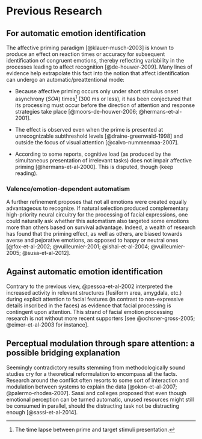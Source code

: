 # Previous Research

## For automatic emotion identification

The affective priming paradigm [@klauer-musch-2003] is known to produce
an effect on reaction times or accuracy for subsequent identification
of congruent emotions, thereby reflecting variability in the processes
leading to affect recognition [@de-houwer-2009]. Many lines of evidence
help extrapolate this fact into the notion that affect identification
can undergo an automatic/preattentional mode:

- Because affective priming occurs only under short stimulus onset
  asynchrony (_SOA_) times[^soa] (300 ms or less), it has been
  conjectured that its processing must occur before the direction of
  attention and response strategies take place [@moors-de-houwer-2006;
  @hermans-et-al-2001].

[^soa]: The time lapse between prime and target stimuli presentation.

- The effect is observed even when the prime is presented at
  unrecognizable subthreshold levels [@draine-greenwald-1998] and
  outside the focus of visual attention [@calvo-nummenmaa-2007].

- According to some reports, cognitive load (as produced by the
  simultaneous presentation of irrelevant tasks) does not impair
  affective priming [@hermans-et-al-2000]. This is disputed, though
  (keep reading).

### Valence/emotion-dependent automatism

A further refinement proposes that not all emotions were created
equally advantageous to recognize. If natural selection produced
complementary high-priority neural circuitry for the processing of
facial expressions, one could naturally ask whether this automatism
also targeted some emotions more than others based on survival
advantage. Indeed, a wealth of research <!-- mention cognitive bias
towards type 1 error during threat detection? --> has found that the
priming effect, as well as others, are biased towards averse and
pejorative emotions, as opposed to happy or neutral
ones [@fox-et-al-2002; @vuilleumier-2001; @ishai-et-al-2004;
@vuilleumier-2005; @susa-et-al-2012].

## Against automatic emotion identification

Contrary to the previous view, @pessoa-et-al-2002 interpreted the
increased activity in relevant structures (fusiform area, amygdala,
etc.) during explicit attention to facial features (in contrast to
non-expressive details inscribed in the faces) as evidence that facial
processing is contingent upon attention. This strand of facial emotion
processing research is not without more recent supporters [see
@ochsner-gross-2005; @eimer-et-al-2003 for instance].

## Perceptual modulation through spare attention: a possible bridging explanation

Seemingly contradictory results stemming from methodologically sound
studies cry for a theoretical reformulation to encompass all the
facts. Research around the conflict often resorts to some sort of
interaction and modulation between systems to explain the
data [@okon-et-al-2007; @palermo-rhodes-2007]. Sassi and colleges
proposed that even though emotional perception can be turned
automatic, unused resources might still be consumed in parallel,
should the distracting task not be distracting
enough [@sassi-et-al-2014].
